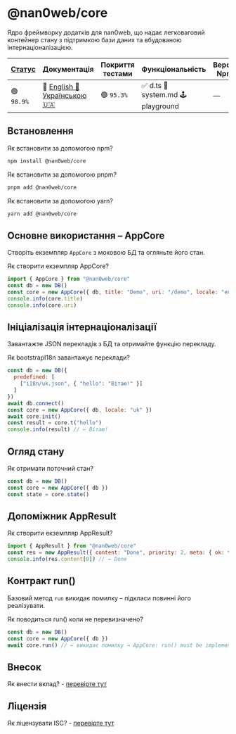 # @nan0web/core

Ядро фреймворку додатків для nan0web, що надає легковаговий контейнер стану з підтримкою бази даних та вбудованою інтернаціоналізацією.

|[Статус](https://github.com/nan0web/monorepo/blob/main/system.md#написання-сценаріїв)|Документація|Покриття тестами|Функціональність|Версія Npm|
|---|---|---|---|---|
 |🟢 `98.9%` |🧪 [English 🏴󠁧󠁢󠁥󠁮󠁧󠁿](https://github.com/nan0web/core/blob/main/README.md)<br />[Українською 🇺🇦](https://github.com/nan0web/core/blob/main/docs/uk/README.md) |🟢 `95.3%` |✅ d.ts 📜 system.md 🕹️ playground |— |

## Встановлення

Як встановити за допомогою npm?
```bash
npm install @nan0web/core
```

Як встановити за допомогою pnpm?
```bash
pnpm add @nan0web/core
```

Як встановити за допомогою yarn?
```bash
yarn add @nan0web/core
```

## Основне використання – AppCore

Створіть екземпляр `AppCore` з моковою БД та огляньте його стан.

Як створити екземпляр AppCore?
```js
import { AppCore } from "@nan0web/core"
const db = new DB()
const core = new AppCore({ db, title: "Demo", uri: "/demo", locale: "en" })
console.info(core.title)
console.info(core.uri)
```

## Ініціалізація інтернаціоналізації

Завантажте JSON перекладів з БД та отримайте функцію перекладу.

Як bootstrapI18n завантажує переклади?
```js
const db = new DB({
  predefined: [
    ["i18n/uk.json", { "hello": "Вітаю!" }]
  ]
})
await db.connect()
const core = new AppCore({ db, locale: "uk" })
await core.init()
const result = core.t("hello")
console.info(result) // ← Вітаю!
```

## Огляд стану

Як отримати поточний стан?
```js
const db = new DB()
const core = new AppCore({ db })
const state = core.state()
```

## Допоміжник AppResult

Як створити екземпляр AppResult?
```js
import { AppResult } from "@nan0web/core"
const res = new AppResult({ content: "Done", priority: 2, meta: { ok: true } })
console.info(res.content[0]) // ← Done
```

## Контракт run()

Базовий метод `run` викидає помилку – підкласи повинні його реалізувати.

Як поводиться run() коли не перевизначено?
```js
const db = new DB()
const core = new AppCore({ db })
await core.run() // ← викидає помилку → AppCore: run() must be implemented
```

## Внесок

Як внести вклад? - [перевірте тут](./CONTRIBUTING.md)

## Ліцензія

Як ліцензувати ISC? - [перевірте тут](./LICENSE)
